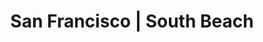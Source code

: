 ---
title:  "San Francisco | South Beach"
image: 'regions/san-francisco/south-beach.jpg'
section_1_header: "South Beach"
section_1_alt_header: "in South Beach"
description: >
    It’s hard to talk about anything other than the staggering, enviable, spectacular views in South Beach (a total 
    misnomer-- no sand in sight), which rides alongside the Embarcadero at one of the most scenic edges of the city 
    Skirting the strip of land between SoMa and the San Francisco Bay, South Beach is home to posh residential towers and
    pier-side warehouses, visited by the occasional wandering tourist in-the-know. While it hardly looks residential, South
    Beach is studded with towering condominiums. Tehre are few options for self-storage outside of what was built in each 
    highrise, making extra space both coveted and expensive.
section_2_header: "Need more room in the South Beach?"
section_3_header: "Omni Picks in the South Beach"
permalink: /san-francisco/south-beach/
google_maps_link: "https://www.google.com/maps/d/u/0/embed?mid=zhzCiwYZIgW0.kjiZOCgvJvWI"
alt_header: true
places:
    coffee:
        - '<a href="https://bluebottlecoffee.com/cafes/ferry-building">Blue Bottle | Ferry Building</a>'
    restaurants:
        - '<a href="http://www.redsjavahouse.com/index2.php">Red’s Java House | Pier 30</a>'
        - '<a href="http://www.merigansubshop.com/">Merigan | 636 Second St.</a>'
        - '<a href="http://townhallsf.com/">Town Hall | 342 Howard St.</a>'
    bars:
        - '<a href="http://www.83proof.com/">83 Proof | 83 1st St.</a>'
        - '<a href="http://www.southsidesf.com/">Southside Spirit House | 575 Howard St.</a>'
        - '<a href="http://www.yelp.com/biz/hi-dive-san-francisco">Hi Dive | Pier 28 ½</a>'
buildings:
    - '<a href="http://www.200brannanlofts.com/">200 Brannan Lofts</a>'
    - '<a href="http://www.udr.com/san-francisco-bay-area-apartments/san-francisco/388-beale/">388 Beale Apartments</a>'
    - '<a href="http://www.333fremont.com/">333 Fremont</a>'
    - '<a href="http://infinitysf.org/">The Infinity</a>'
    - '<a href="http://www.highrises.com/san-francisco/one-rincon-hill/">One Rincon Hill</a>'
    - '<a href="http://luminasf.com/">The Lumina</a>'
    - '<a href="http://vanguardproperties.com/building/The-Watermark">The Watermark</a>'

sitemap:
    priority: 0.7
    changefreq: monthly    
---